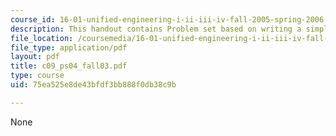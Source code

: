 ```yaml
---
course_id: 16-01-unified-engineering-i-ii-iii-iv-fall-2005-spring-2006
description: This handout contains Problem set based on writing a simple package.
file_location: /coursemedia/16-01-unified-engineering-i-ii-iii-iv-fall-2005-spring-2006/75ea525e8de43bfdf3bb888f0db38c9b_c09_ps04_fall03.pdf
file_type: application/pdf
layout: pdf
title: c09_ps04_fall03.pdf
type: course
uid: 75ea525e8de43bfdf3bb888f0db38c9b

---
```

None